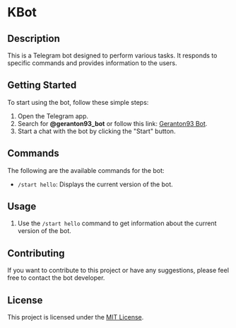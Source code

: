 # KBot

## Description
This is a Telegram bot designed to perform various tasks. It responds to specific commands and provides information to the users.

## Getting Started
To start using the bot, follow these simple steps:
1. Open the Telegram app.
2. Search for **@geranton93_bot** or follow this link: [Geranton93 Bot](https://t.me/geranton93_bot).
3. Start a chat with the bot by clicking the "Start" button.

## Commands
The following are the available commands for the bot:
- `/start hello`: Displays the current version of the bot.


## Usage
1. Use the `/start hello` command to get information about the current version of the bot.

## Contributing
If you want to contribute to this project or have any suggestions, please feel free to contact the bot developer.

## License
This project is licensed under the [MIT License](https://opensource.org/licenses/MIT).
